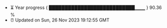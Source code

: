- ⏳ Year progress { ███████████████████████████▁▁▁ } 90.36 %
- ⏰ Updated on Sun, 26 Nov 2023 19:12:55 GMT

